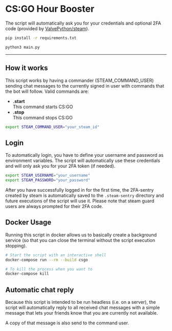# CS:GO Hour Booster

The script will automatically ask you for your credentials and optional 2FA code (provided by [ValvePython/steam](https://github.com/ValvePython/steam)).

```sh
pip install -r requirements.txt

python3 main.py
```

---

## How it works

This script works by having a commander (STEAM_COMMAND_USER) sending chat messages to the currently signed in user
with commands that the bot will follow. Valid commands are:

-   **.start** <br> This command starts CS:GO
-   **.stop** <br> This command stops CS:GO

```sh
export STEAM_COMMAND_USER="your_steam_id"
```

## Login

To automatically login, you have to define your username and password as environment variables.
The script will automatically use these credentials and will only ask you for your 2FA token (if needed).

```sh
export STEAM_USERNAME="your_username"
export STEAM_PASSWORD="your_password"
```

After you have successfully logged in for the first time, the 2FA-sentry created by steam is automatically saved to the `.steam-sentry` directory and future executions of the script will use it. Please note that steam guard users are always prompted for their 2FA code.

## Docker Usage

Running this script in docker allows us to basically create a background service (so that you can close the terminal without the script execution stopping).

```sh
# Start the script with an interactive shell
docker-compose run --rm --build csgo

# To kill the process when you want to
docker-compose kill
```

## Automatic chat reply

Because this script is intended to be run headless (i.e. on a server), the script will automatically reply to all received chat messages with a simple message that lets your friends know that you are currently not available.

A copy of that message is also send to the command user.
